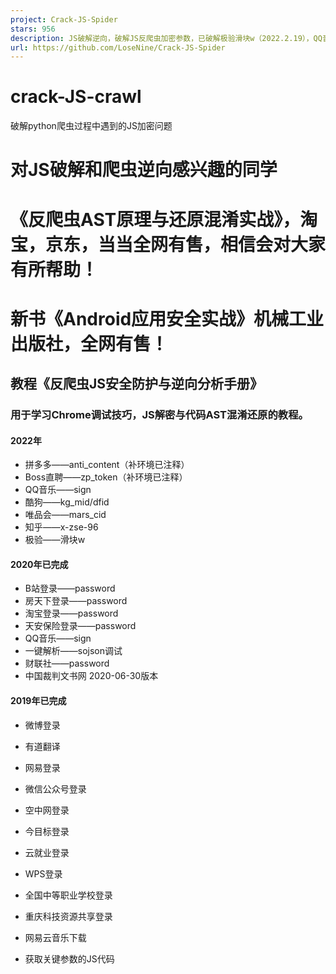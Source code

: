 ```yaml
---
project: Crack-JS-Spider
stars: 956
description: JS破解逆向，破解JS反爬虫加密参数，已破解极验滑块w（2022.2.19），QQ音乐sign（2022.2.13），拼多多anti_content，boss直聘zp_token，知乎x-zse-96，酷狗kg_mid/dfid，唯品会mars_cid，中国裁判文书网（2020-06-30更新），淘宝密码，天安保险登录，b站登录，房天下登录，WPS登录，微博登录，有道翻译，网易登录，微信公众号登录，空中网登录，今目标登录，学生信息管理系统登录，共赢金融登录，重庆科技资源共享平台登录，网易云音乐下载，一键解析视频链接，财联社登录。
url: https://github.com/LoseNine/Crack-JS-Spider
---
```


crack-JS-crawl
==============

破解python爬虫过程中遇到的JS加密问题

对JS破解和爬虫逆向感兴趣的同学
================

《反爬虫AST原理与还原混淆实战》，淘宝，京东，当当全网有售，相信会对大家有所帮助！
==========================================

新书《Android应用安全实战》机械工业出版社，全网有售！
==============================

教程《反爬虫JS安全防护与逆向分析手册》
--------------------

### 用于学习Chrome调试技巧，JS解密与代码AST混淆还原的教程。

#### 2022年

-   拼多多——anti\_content（补环境已注释）
-   Boss直聘——zp\_token（补环境已注释）
-   QQ音乐——sign
-   酷狗——kg\_mid/dfid
-   唯品会——mars\_cid
-   知乎——x-zse-96
-   极验——滑块w

#### 2020年已完成

-   B站登录——password
-   房天下登录——password
-   淘宝登录——password
-   天安保险登录——password
-   QQ音乐——sign
-   一键解析——sojson调试
-   财联社——password
-   中国裁判文书网 2020-06-30版本

#### 2019年已完成

-   微博登录
-   有道翻译
-   网易登录
-   微信公众号登录
-   空中网登录
-   今目标登录
-   云就业登录
-   WPS登录
-   全国中等职业学校登录
-   重庆科技资源共享登录
-   网易云音乐下载

-   获取关键参数的JS代码
